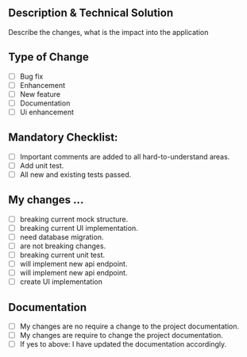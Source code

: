 ## Description & Technical Solution

Describe the changes, what is the impact into the application


## Type of Change

- [ ] Bug fix
- [ ] Enhancement
- [ ] New feature 
- [ ] Documentation
- [ ] Ui enhancement

## Mandatory Checklist:

- [ ] Important comments are added to all hard-to-understand areas.
- [ ] Add unit test.
- [ ] All new and existing tests passed.

## My changes ...

- [ ] breaking current mock structure.
- [ ] breaking current UI implementation.
- [ ] need database migration.
- [ ] are not breaking changes.
- [ ] breaking current unit test.
- [ ] will implement new api endpoint.
- [ ] will implement new api endpoint.
- [ ] create UI implementation

## Documentation

- [ ] My changes are no require a change to the project documentation.
- [ ] My changes are require to change the project documentation.
- [ ] If yes to above: I have updated the documentation accordingly.
